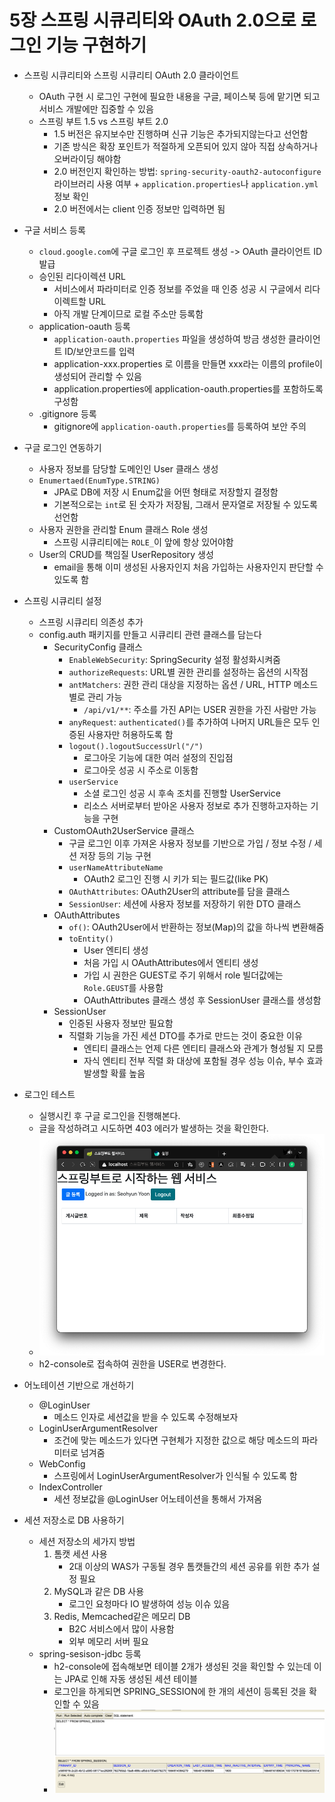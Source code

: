# 5장 스프링 시큐리티와 OAuth 2.0으로 로그인 기능 구현하기

- 스프링 시큐리티와 스프링 시큐리티 OAuth 2.0 클라이언트
  - OAuth 구현 시 로그인 구현에 필요한 내용을 구글, 페이스북 등에 맡기면 되고 서비스 개발에만 집중할 수 있음
  - 스프링 부트 1.5 vs 스프링 부트 2.0
    - 1.5 버전은 유지보수만 진행하며 신규 기능은 추가되지않는다고 선언함
    - 기존 방식은 확장 포인트가 적절하게 오픈되어 있지 않아 직접 상속하거나 오버라이딩 해야함
    - 2.0 버전인지 확인하는 방법: `spring-security-oauth2-autoconfigure` 라이브러리 사용 여부 + `application.properties`나 `application.yml` 정보 확인
    - 2.0 버전에서는 client 인증 정보만 입력하면 됨

- 구글 서비스 등록
  - `cloud.google.com`에 구글 로그인 후 프로젝트 생성 -> OAuth 클라이언트 ID 발급
  - 승인된 리다이렉션 URL
    - 서비스에서 파라미터로 인증 정보를 주었을 때 인증 성공 시 구글에서 리다이렉트할 URL
    - 아직 개발 단계이므로 로컬 주소만 등록함
  - application-oauth 등록
    - `application-oauth.properties` 파일을 생성하여 방금 생성한 클라이언트 ID/보안코드를 입력
    - application-xxx.properties 로 이름을 만들면 xxx라는 이름의 profile이 생성되어 관리할 수 있음
    - application.properties에 application-oauth.properties를 포함하도록 구성함
  - .gitignore 등록
    - gitignore에 `application-oauth.properties`를 등록하여 보안 주의

- 구글 로그인 연동하기
  - 사용자 정보를 담당할 도메인인 User 클래스 생성
  - `Enumertaed(EnumType.STRING)`
    - JPA로 DB에 저장 시 Enum값을 어떤 형태로 저장할지 결정함
    - 기본적으로는 `int`로 된 숫자가 저장됨, 그래서 문자열로 저장될 수 있도록 선언함
  - 사용자 권한을 관리할 Enum 클래스 Role 생성
    - 스프링 시큐리티에는 `ROLE_`이 앞에 항상 있어야함
  - User의 CRUD를 책임질 UserRepository 생성
    - email을 통해 이미 생성된 사용자인지 처음 가입하는 사용자인지 판단할 수 있도록 함

- 스프링 시큐리티 설정
  - 스프링 시큐리티 의존성 추가
  - config.auth 패키지를 만들고 시큐리티 관련 클래스를 담는다
    - SecurityConfig 클래스
      - `EnableWebSecurity`: SpringSecurity 설정 활성화시켜줌
      - `authorizeRequests`: URL별 권한 관리를 설정하는 옵션의 시작점
      - `antMatchers`: 권한 관리 대상을 지정하는 옵션 / URL, HTTP 메소드별로 관리 가능
        - `/api/v1/**`: 주소를 가진 API는 USER 권한을 가진 사람만 가능
      - `anyRequest`: `authenticated()`를 추가하여 나머지 URL들은 모두 인증된 사용자만 허용하도록 함
      - `logout().logoutSuccessUrl("/")`
        - 로그아웃 기능에 대한 여러 설정의 진입점
        - 로그아웃 성공 시 주소로 이동함
      - `userService`
        - 소셜 로그인 성공 시 후속 조치를 진행할 UserService
        - 리소스 서버로부터 받아온 사용자 정보로 추가 진행하고자하는 기능을 구현
    - CustomOAuth2UserService 클래스
      - 구글 로그인 이후 가져온 사용자 정보를 기반으로 가입 / 정보 수정 / 세션 저장 등의 기능 구현
      - `userNameAttributeName`
        - OAuth2 로그인 진행 시 키가 되는 필드값(like PK)
      - `OAuthAttributes`: OAuth2User의 attribute를 담을 클래스
      - `SessionUser`: 세션에 사용자 정보를 저장하기 위한 DTO 클래스
    - OAuthAttributes
      - `of()`: OAuth2User에서 반환하는 정보(Map)의 값을 하나씩 변환해줌
      - `toEntity()`
        - User 엔티티 생성
        - 처음 가입 시 OAuthAttributes에서 엔티티 생성
        - 가입 시 권한은 GUEST로 주기 위해서 role 빌더값에는 `Role.GEUST`를 사용함
        - OAuthAttributes 클래스 생성 후 SessionUser 클래스를 생성함
    - SessionUser
      - 인증된 사용자 정보만 필요함
      - 직렬화 기능을 가진 세션 DTO를 추가로 만드는 것이 중요한 이유
        - 엔티티 클래스는 언제 다른 엔티티 클래스와 관계가 형성될 지 모름
        - 자식 엔티티 전부 직렬 화 대상에 포함될 경우 성능 이슈, 부수 효과 발생할 확률 높음

- 로그인 테스트
  - 실행시킨 후 구글 로그인을 진행해본다.
  - 글을 작성하려고 시도하면 403 에러가 발생하는 것을 확인한다.
  - ![로그인 확인](./sshot/chapter5_login.png)
  - h2-console로 접속하여 권한을 USER로 변경한다.

- 어노테이션 기반으로 개선하기
  - @LoginUser
    - 메소드 인자로 세션값을 받을 수 있도록 수정해보자
  - LoginUserArgumentResolver
    - 조건에 맞는 메소드가 있다면 구현체가 지정한 값으로 해당 메소드의 파라미터로 넘겨줌
  - WebConfig
    - 스프링에서 LoginUserArgumentResolver가 인식될 수 있도록 함
  - IndexController
    - 세션 정보값을 @LoginUser 어노테이션을 통해서 가져옴

- 세션 저장소로 DB 사용하기
  - 세션 저장소의 세가지 방법
    1. 톰캣 세션 사용
       - 2대 이상의 WAS가 구동될 경우 톰캣들간의 세션 공유를 위한 추가 설정 필요
    2. MySQL과 같은 DB 사용
       - 로그인 요청마다 IO 발생하여 성능 이슈 있음
    3. Redis, Memcached같은 메모리 DB
       - B2C 서비스에서 많이 사용함
       - 외부 메모리 서버 필요
  - spring-sesison-jdbc 등록
    - h2-console에 접속해보면 테이블 2개가 생성된 것을 확인할 수 있는데 이는 JPA로 인해 자동 생성된 세션 테이블
    - 로그인을 하게되면 SPRING_SESSION에 한 개의 세션이 등록된 것을 확인할 수 있음
    - ![세션 등록 확인](./sshot/chapter5_spring_session.png)